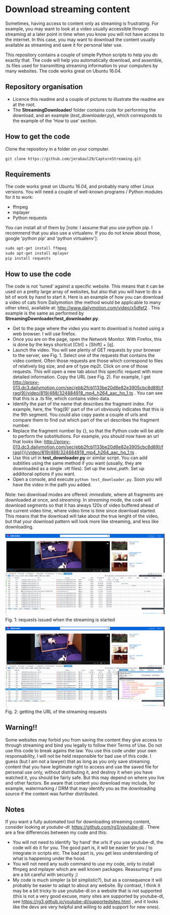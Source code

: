 # Download streaming content

Sometimes, having access to content only as streaming is frustrating. For example, you may want to look at a video usually accessible through streaming at a later point in time when you know you will not have access to the internet. In this case, you may want to download the content usually available as streaming and save it for personal later use.

This repository contains a couple of simple Python scripts to help you do exactly that. The code will help you automatically download, and assemble, .ts files used for transmitting streaming information to your computers by many websites. The code works great on Ubuntu 16.04.

## Repository organisation

- Licence this readme and a couple of pictures to illustrate the readme are at the root. 
- The **StreamingDownloader/** folder contains code for performing the download, and an example (*test_downloader.py*), which corresponds to the example of the 'How to use' section.

## How to get the code

Clone the repository in a folder on your computer.

```[bash]
git clone https://github.com/jerabaul29/CaptureStreaming.git
```

## Requirements

The code works great on Ubuntu 16.04, and probably many other Linux versions. You will need a couple of well-known programs / Python modules for it to work:

- ffmpeg
- mplayer
- Python requests

You can install all of them by [note: I assume that you use python pip. I recommend that you also use a virtualenv. If you do not know about those, google 'python pip' and 'python virtualenv']:

```[bash]
sudo apt-get install ffmpeg
sudo apt-get install mplayer
pip install requests
```

## How to use the code

The code is not 'tuned' against a specific website. This means that it can be used on a pretty large array of websites, but also that you will have to do a bit of work by hand to start it. Here is an example of how you can download a video of cats from Dailymotion (the method would be applicable to many other sites), available at: http://www.dailymotion.com/video/x5dfet2 . This example is the same as performed by **StreamingDownloader/test_downloader.py**.

- Get to the page where the video you want to download is hosted using a web browser. I will use firefox.
- Once you are on the page, open the Network Monitor. With Firefox, this is done by the keys shortcut [Ctrl] + [Shift] + [q].
- Launch the video. You will see plenty of GET requests by your browser to the server, see Fig. 1. Select one of the requests that contains the video content. Often those requests are those which correspond to files of relatively big size, and are of type mp2t. Click on one of those requests. This will open a new tab about this specific request with more detailed information. Copy the URL (see Fig. 2). For example, I get http://proxy-013.dc3.dailymotion.com/sec(ebb2fcb1133be20d6e82e3905cbc8d89)/frag(9)/video/819/488/324884918_mp4_h264_aac_hq_1.ts . You can see that this is a .ts file, which contains video data.
- Identify the part of the name that describes the fragment index. For example, here, the 'frag(9)' part of the url obviously indicates that this is the 9th segment. You could also copy paste a couple of urls and compare them to find out which part of the url describes the fragment number.
- Replace the fragment number by {}, so that the Python code will be able to perform the substitutions. For example, you should now have an url that looks like: http://proxy-013.dc3.dailymotion.com/sec(ebb2fcb1133be20d6e82e3905cbc8d89)/frag({})/video/819/488/324884918_mp4_h264_aac_hq_1.ts .
- Use this url in **test_downloader.py** or similar script. You can add subtitles using the same method if you want (usually, they are downloaded as a single .vtt files). Set up the *save_path*. Set up addiitonal options if you want.
- Open a console, and execute ```python test_downloader.py```. Soon you will have the video in the path you added.

Note: two download modes are offered: *immediate*, where all fragments are downloaded at once, and *streaming*. In *streaming* mode, the code will download segments so that it has always 120s of video buffered ahead of the current video time, where video time is time since download started. This means that the download will take about the true lenght of the video, but that your download pattern will look more like streaming, and less like downloading.

![Fig. 1: requests issued when the streaming is started](LaunchDownload.png)
Fig. 1: requests issued when the streaming is started

![Fig. 2: getting the URL of the streaming requests](get_url.png)
Fig. 2: getting the URL of the streaming requests

## Warning!!

Some websites may forbid you from saving the content they give access to through streaming and bind you legally to follow their Terms of Use. Do not use this code to break agains the law. You use this code under your own responsability, I will not be held responsible for bad use of this code. I guess (but I am not a lawyer) that as long as you only save streaming content that you have legitimate right to access and use the saved file for personal use only, without distributing it, and destroy it when you have watched it, you should be fairly safe. But this may depend on where you live and other factors. Be aware that content you download may include, for example, watermarking / DRM that may identify you as the downloading source if the content was further distributed.

## Notes

If you want a fully automated tool for downloading streaming content, consider looking at *youtube-dl*: https://github.com/rg3/youtube-dl . There are a few differences between my code and this:

- You will not need to identify 'by hand' the urls if you use youtube-dl, the code will do it for you. The good part is, it will be easier for you / to integrate in scripts etc. The bad part is, you get less understanding of what is happening under the hood.
- You will not need any sudo command to use my code, only to install ffmpeg and mplayer which are well known packages. Reassuring if you are a bit careful with security ;)
- My code is much simpler (a bit simplistic?), but as a consequence it will probably be easier to adapt to about any website. By contrast, I think it may be a bit tricky to use youtube-dl on a website that is not supported (this is not a very good excuse, many sites are supported by youtube-dl, see https://rg3.github.io/youtube-dl/supportedsites.html , and it looks like the devs are very helpful and willing to add support for new ones).


